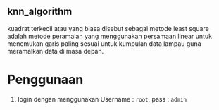## knn_algorithm
kuadrat terkecil atau yang biasa disebut sebagai metode least square adalah metode peramalan yang menggunakan persamaan linear untuk menemukan garis paling sesuai untuk kumpulan data lampau guna meramalkan data di masa depan.
# Penggunaan
1. login dengan menggunakan Username : `root`,  pass : `admin`
